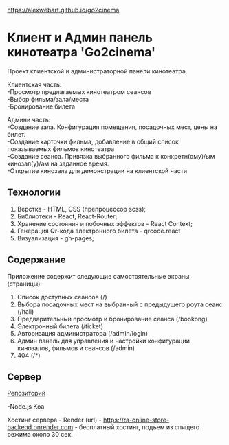 https://alexwebart.github.io/go2cinema

# Клиент и Админ панель кинотеатра 'Go2cinema'

Проект клиентской и администраторной панели кинотеатра.

Клиентская часть:\
-Просмотр предлагаемых кинотеатром сеансов\
-Выбор фильма/зала/места\
-Бронирование билета

Админи часть:\
-Создание зала. Конфигурация помещения, посадочных мест, цены на билет.\
-Создание карточки фильма, добавление в общий список показываемых фильмов кинотеатра\
-Создание сеанса. Привязка выбранного фильма к конкретн(ому)/ым кинозал(у)/ам на заданное время.\
-Открытие кинозала для демонстрации на клиентской части


## Технологии

1. Верстка - HTML, CSS (препроцессор scss);
1. Библиотеки - Rеact, React-Router;
1. Хранение состояния и побочных эффектов - React Context;
1. Генерация Qr-кода электронного билета - qrcode.react
1. Визуализация - gh-pages;

## Содержание

Приложение содержит следующие самостоятельные экраны (страницы):

1. Список доступных сеансов (/)
1. Выбора посадочных мест на выбранный с предыдущего роута сеанс (/hall)
1. Предварительный просмотр и бронирование сеанса (/bookong)
1. Электронный билета (/ticket)
1. Авторизация администратора (/admin/login)
1. Админ панель для управления и настройки конфигурации кинозалов, фильмов и сеансов (/admin)
1. 404 (/*)


## Cервер
[Репозиторий](https://github.com/AlexWEBArt/go2cinema-backend)

-Node.js Koa

Хостинг сервера - Render (url) - https://ra-online-store-backend.onrender.com - бесплатный хостинг, подъем из спящего режима около 30 сек.
